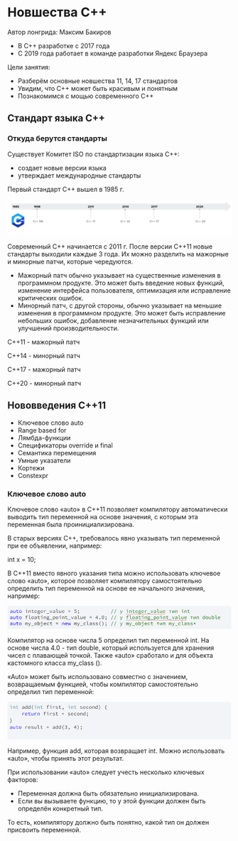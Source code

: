 # Новшества С++

Автор лонгрида: Максим Бакиров
- В C++ разработке с 2017 года
- С 2019 года работает в команде разработки Яндекс Браузера

Цели занятия:
- Разберём основные новшества 11, 14, 17 стандартов
- Увидим, что C++ может быть красивым и понятным
- Познакомимся с мощью современного C++

## Стандарт языка С++

### Откуда берутся стандарты
Существует Комитет ISO по стандартизации языка C++:
- создает новые версии языка
- утверждает международные стандарты

Первый стандарт C++ вышел в 1985 г.

![Image alt](https://github.com/netology-code/cppl-homeworks/blob/main/common/instr/1.png)

Современный C++ начинается с 2011 г. После версии C++11 новые стандарты выходили каждые 3 года.
Их можно разделить на мажорные и минорные патчи, которые чередуются.
- Мажорный патч обычно указывает на существенные изменения в программном продукте. Это может быть введение новых функций, изменение интерфейса пользователя, оптимизация или исправление критических ошибок. 
- Минорный патч, с другой стороны, обычно указывает на меньшие изменения в программном продукте. Это может быть исправление небольших ошибок, добавление незначительных функций или улучшений производительности. 

C++11 - мажорный патч

C++14 - минорный патч

C++17 - мажорный патч

C++20 - минорный патч

## Нововведения C++11

- Ключевое слово auto
- Range based for
- Лямбда-функции
- Спецификаторы override и final
- Семантика перемещения
- Умные указатели
- Кортежи
- Constexpr

### Ключевое слово auto

Ключевое слово «auto» в C++11 позволяет компилятору автоматически выводить тип переменной на основе значения, с которым эта переменная была проинициализирована.

В старых версиях C++, требовалось явно указывать тип переменной при ее объявлении, например:

int x = 10;

В C++11 вместо явного указания типа можно использовать ключевое слово «auto», которое позволяет компилятору самостоятельно определить тип переменной на основе ее начального значения, например:

![Image alt](https://github.com/netology-code/cppl-homeworks/blob/main/common/2.PNG)

Компилятор на основе числа 5 определил тип переменной int. На основе числа 4.0 - тип double, который используется для хранения чисел с плавающей точкой. Также «auto» сработало и для объекта кастомного класса my_class ().

«Auto» может быть использовано совместно с значением, возвращаемым функцией, чтобы компилятор самостоятельно определил тип переменной:

![Image alt](https://github.com/netology-code/cppl-homeworks/blob/main/common/3.PNG)

Например, функция add, которая возвращает int. Можно использовать «auto», чтобы принять этот результат.

При использовании «auto» следует учесть несколько ключевых факторов:
- Переменная должна быть обязательно инициализирована.
- Если вы вызываете функцию, то у этой функции должен быть определён конкретный тип.
  
То есть, компилятору должно быть понятно, какой тип он должен присвоить переменной.








